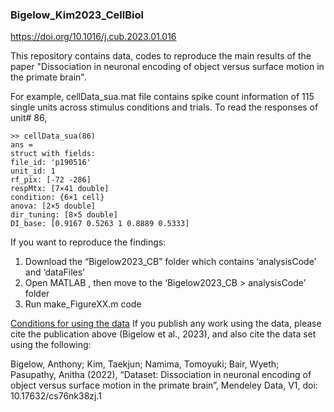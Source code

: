 ### Bigelow_Kim2023_CellBiol
https://doi.org/10.1016/j.cub.2023.01.016

This repository contains data, codes to reproduce the main results of the paper
"Dissociation in neuronal encoding of object versus surface motion in the primate brain". 

For example, cellData_sua.mat file contains spike count information of 115 single units across
stimulus conditions and trials. To read the responses of unit# 86,

```
>> cellData_sua(86)
ans =
struct with fields:
file_id: 'p190516'
unit_id: 1
rf_pix: [-72 -286]
respMtx: [7×41 double]
condition: {6×1 cell}
anova: [2×5 double]
dir_tuning: [8×5 double]
DI_base: [0.9167 0.5263 1 0.8889 0.5333]
```

If you want to reproduce the findings:
1) Download the “Bigelow2023_CB” folder which contains ‘analysisCode’ and ‘dataFiles’
2) Open MATLAB , then move to the ‘Bigelow2023_CB > analysisCode’ folder
3) Run make_FigureXX.m code

<u>Conditions for using the data</u>
If you publish any work using the data, please cite the publication above (Bigelow et al., 2023),
and also cite the data set using the following:

Bigelow, Anthony; Kim, Taekjun; Namima, Tomoyuki; Bair, Wyeth; Pasupathy, Anitha (2022),
“Dataset: Dissociation in neuronal encoding of object versus surface motion in the primate
brain”, Mendeley Data, V1, doi: 10.17632/cs76nk38zj.1
